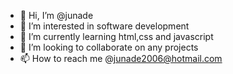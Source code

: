 - 👋 Hi, I’m @junade
- 👀 I’m interested in software development 
- 🌱 I’m currently learning html,css and javascript 
- 💞️ I’m looking to collaborate on any projects 
- 📫 How to reach me @junade2006@hotmail.com

<!---
judzey/judzey is a ✨ special ✨ repository because its `README.md` (this file) appears on your GitHub profile.
You can click the Preview link to take a look at your changes.
--->
